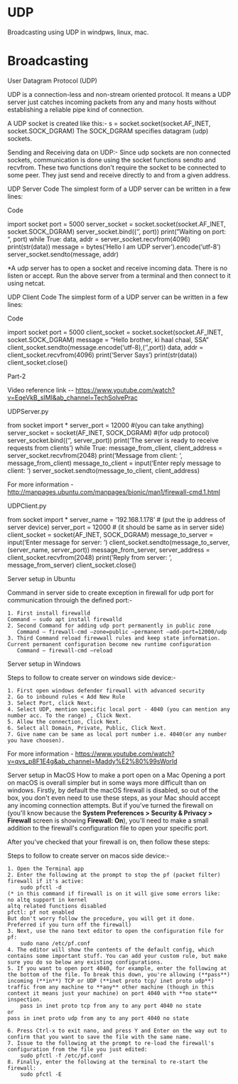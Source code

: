 # UDP
Broadcasting using UDP in windpws, linux, mac.
# Broadcasting
User Datagram Protocol (UDP)

UDP is a connection-less and non-stream oriented protocol. It means a UDP server just catches incoming packets from any and many hosts without establishing a reliable pipe kind of connection.

A UDP socket is created like this:-
s = socket.socket(socket.AF_INET, socket.SOCK_DGRAM)
The SOCK_DGRAM specifies datagram (udp) sockets.

Sending and Receiving data on UDP:-
Since udp sockets are non connected sockets, communication is done using the socket functions sendto and recvfrom.
These two functions don’t require the socket to be connected to some peer. They just send and receive directly to and from a given address.

UDP Server Code
The simplest form of a UDP server can be written in a few lines:

Code

import socket
port = 5000
server_socket = socket.socket(socket.AF_INET, socket.SOCK_DGRAM)
server_socket.bind((‘’, port))
print(”Waiting on port: “, port)
while True:
	data, addr = server_socket.recvfrom(4096)
	print(str(data))
	message = bytes(‘Hello I am UDP server’).encode(‘utf-8’)
	server_socket.sendto(message, addr)

*A udp server has to open a socket and receive incoming data. There is no listen or accept. Run the above server from a terminal and then connect to it using netcat.

UDP Client Code
The simplest form of a UDP server can be written in a few lines:

Code

import socket
port = 5000
client_socket = socket.socket(socket.AF_INET, socket.SOCK_DGRAM)
message = “Hello brother, ki haal chaal, SSA”
client_socket.sendto(message.encode(‘utf-8),(‘’,port))
data, addr = client_socket.recvfrom(4096)
print(‘Server Says’)
print(str(data))
client_socket.close()


Part-2

Video reference link -- https://www.youtube.com/watch?v=EqeVkB_sIMI&ab_channel=TechSolvePrac


UDPServer.py

from socket import * 
server_port = 12000 #(you can take anything)
server_socket = socket(AF_INET, SOCK_DGRAM) #(for udp protocol)
server_socket.bind((‘’, server_port))
print(‘The server is ready to receive requests from clients’)
while True:
	message_from_client, client_address = server_socket.recvfrom(2048)
	print(‘Message from client: ‘, message_from_client)
	message_to_client = input(‘Enter reply message to client: ‘)
	server_socket.sendto(message_to_client, client_address)


For more information - http://manpages.ubuntu.com/manpages/bionic/man1/firewall-cmd.1.html


UDPClient.py

from socket import *
server_name = ‘192.168.1.178’ # (put the ip address of server device)
server_port = 12000 # (it should be same as in server side)
client_socket = socket(AF_INET, SOCK_DGRAM)
message_to_server = input(‘Enter message for server: ‘)
client_socket.sendto(message_to_server, (server_name, server_port))
message_from_server, server_address = client_socket.recvfrom(2048)
print(‘Reply from server: ‘, message_from_server)
client_socket.close()

Server setup in Ubuntu

Command in server side to create exception in firewall for udp port for communication throuigh the defined port:-

    1. First install firewalld
	Command – sudo apt install firewalld
    2. Second Command for adding udp port permanently in public zone
       Command – firewall-cmd –zone=public –permanent –add-port=12000/udp
    3. Third Command reload firewwall rules and keep state information. Current permanent configuration become new runtime configuration
       Command – firewall-cmd –reload

Server setup in Windows

Steps to follow to create server on windows side device:-

    1. First open windows defender firewall with advanced security
    2. Go to inbound rules < Add New Rule
    3. Select Port, click Next.
    4. Select UDP, mention specific local port - 4040 (you can mention any number acc. To the range) , Click Next.
    5. Allow the connection, Click Next.
    6. Select all Domain, Private, Public, Click Next.
    7. Give name can be same as local port number i.e. 4040(or any number you have choosen).
    
For more information - https://www.youtube.com/watch?v=qvs_p8F1E4g&ab_channel=Maddy%E2%80%99sWorld

Server setup in MacOS
How to make a port open on a Mac
Opening a port on macOS is overall simpler but in some ways more difficult than on windows. Firstly, by default the macOS firewall is disabled, so out of the box, you don't even need to use these steps, as your Mac should accept any incoming connection attempts.
But if you've turned the firewall on (you'll know because the **System Preferences > Security & Privacy > Firewall** screen is showing **Firewall: On**), you'll need to make a small addition to the firewall's configuration file to open your specific port.

After you've checked that your firewall is on, then follow these steps:

Steps to follow to create server on macos side device:-

    1. Open the Terminal app
    2. Enter the following at the prompt to stop the pf (packet filter) firewall if it's active:
    	sudo pfctl -d
	(* in this command if firewall is on it will give some errors like:
	no altq support in kernel 
	altq related functions disabled 
	pfctl: pf not enabled
	But don't worry follow the procedure, you will get it done.
	Preferred if you turn off the firewall)
    3. Next, use the nano text editor to open the configuration file for pf:
    	sudo nano /etc/pf.conf
    4. The editor will show the contents of the default config, which contains some important stuff. You can add your custom rule, but make sure you do so below any existing configurations.
    5. If you want to open port 4040, for example, enter the following at the bottom of the file. To break this down, you're allowing (**pass**) incoming (**in**) TCP or UDP (**inet proto tcp/ inet proto udp**) traffic from any machine to **any** other machine (though in this context it means just your machine) on port 4040 with **no state** inspection.
    	pass in inet proto tcp from any to any port 4040 no state
	or
	pass in inet proto udp from any to any port 4040 no state

    6. Press Ctrl-x to exit nano, and press Y and Enter on the way out to confirm that you want to save the file with the same name.
    7. Issue to the following at the prompt to re-load the firewall's configuration from the file you just edited:
    	sudo pfctl -f /etc/pf.conf
    8. Finally, enter the following at the terminal to re-start the firewall:
    	sudo pfctl -E

